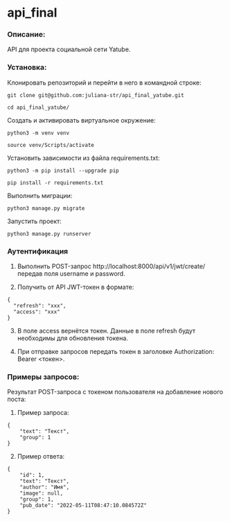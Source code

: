 # api_final

### Описание:

API для проекта социальной сети Yatube.

### Установка:

Клонировать репозиторий и перейти в него в командной строке:

```
git clone git@github.com:juliana-str/api_final_yatube.git
```

```
cd api_final_yatube/
```

Cоздать и активировать виртуальное окружение:

```
python3 -m venv venv
```

```
source venv/Scripts/activate
```

Установить зависимости из файла requirements.txt:

```
python3 -m pip install --upgrade pip
```

```
pip install -r requirements.txt
```

Выполнить миграции:

```
python3 manage.py migrate
```

Запустить проект:

```
python3 manage.py runserver
```

### Аутентификация 

1. Выполнить POST-запрос http://localhost:8000/api/v1/jwt/create/ передав поля username и password.

2. Получить от API JWT-токен в формате:

```
{
  "refresh": "xxx",
  "access": "xxx"
}
```

3. В поле access вернётся токен. Данные в поле refresh будут необходимы для обновления токена.

4. При отправке запроcов передать токен в заголовке Authorization: Bearer <токен>.

### Примеры запросов:

Результат POST-запроса с токеном пользователя на добавление нового поста:

1. Пример запроса:

```
{
    "text": "Текст",
    "group": 1
}
```

2. Пример ответа:

```
{
    "id": 1,
    "text": "Текст",
    "author": "Имя",
    "image": null,
    "group": 1,
    "pub_date": "2022-05-11T08:47:10.084572Z"
}
```

